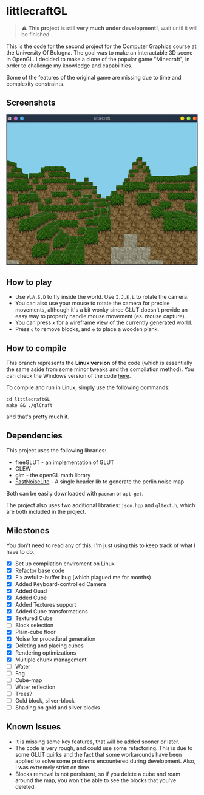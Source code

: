 # littlecraftGL

> :warning: **This project is still very much under development!**, wait until it will be finished...

This is the code for the second project for the Computer Graphics course at the University Of Bologna. The goal was to make an interactable 3D scene in OpenGL.
I decided to make a clone of the popular game "Minecraft", in order to challenge my knowledge and capabilities.

Some of the features of the original game are missing due to time and complexity constraints.

## Screenshots

![](res/screenshot.png)

## How to play

- Use `W,A,S,D` to fly inside the world. Use `I,J,K,L` to rotate the camera.
- You can also use your mouse to rotate the camera for precise movements, although it's a bit wonky since GLUT doesn't provide an easy way to properly handle mouse movement (es. mouse capture).
- You can press `x` for a wireframe view of the currently generated world. 
- Press `q` to remove blocks, and `e` to place a wooden plank. 

## How to compile

This branch represents the <b>Linux version</b> of the code (which is essentially the same aside from some minor tweaks and the compilation method). You can check the Windows version of the code [here](https://github.com/AngeloGalav/littlecraftGL/tree/windows).

To compile and run in Linux, simply use the following commands:

```
cd littlecraftGL
make && ./glCraft
```

and that's pretty much it.


## Dependencies

This project uses the following libraries:

- freeGLUT - an implementation of GLUT</li>
- GLEW</li>
- glm - the openGL math library</li>
- [FastNoiseLite](https://github.com/Auburn/FastNoiseLite) - A single header lib to generate the perlin noise map

Both can be easily downloaded with `pacman` or `apt-get`.

The project also uses two additional libraries: `json.hpp` and `gltext.h`, which are both included in the project. 


## Milestones

You don't need to read any of this, I'm just using this to keep track of what I have to do.

- [x] Set up compilation enviroment on Linux
- [x] Refactor base code
- [x] Fix awful z-buffer bug (which plagued me for months)
- [x] Added Keyboard-controlled Camera
- [x] Added Quad 
- [x] Added Cube
- [x] Added Textures support
- [x] Added Cube transformations
- [x] Textured Cube
- [ ] Block selection
- [x] Plain-cube floor
- [x] Noise for procedural generation
- [x] Deleting and placing cubes
- [x] Rendering optimizations
- [x] Multiple chunk management
- [ ] Water
- [ ] Fog
- [ ] Cube-map
- [ ] Water reflection
- [ ] Trees?
- [ ] Gold block, silver-block 
- [ ] Shading on gold and silver blocks

## Known Issues

 - It is missing some key features, that will be added sooner or later. 
 - The code is very rough, and could use some refactoring. This is due to some GLUT quirks and the fact that some workarounds have been applied to solve some problems encountered during development. Also, I was extremely strict on time. 
 - Blocks removal is not persistent, so if you delete a cube and roam around the map, you won't be able to see the blocks that you've deleted. 
